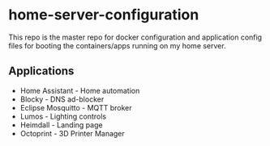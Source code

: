 # home-server-configuration
This repo is the master repo for docker configuration and application config files for booting the containers/apps running on my home server.

## Applications
* Home Assistant - Home automation
* Blocky - DNS ad-blocker
* Eclipse Mosquitto - MQTT broker
* Lumos - Lighting controls
* Heimdall - Landing page
* Octoprint - 3D Printer Manager